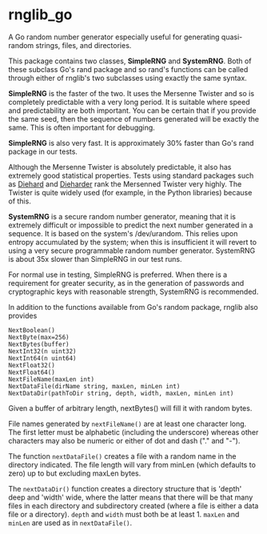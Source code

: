 # rnglib_go

A Go random number generator especially useful for generating 
quasi-random strings, files, and directories.

This package contains two classes, **SimpleRNG** and **SystemRNG**.
Both of these subclass Go's rand package and so rand's functions 
can be called through either of rnglib's two subclasses using 
exactly the same syntax.

**SimpleRNG** is the faster of the two.  It uses the Mersenne
Twister and so is completely predictable with a very long period.
It is suitable where speed and predictability are both important.
You can be certain that if you provide the same seed, then
the sequence of numbers generated will be exactly the same.  This is
often important for debugging.  

**SimpleRNG** is also very fast.  It is approximately 30% faster 
than Go's rand package in our tests.

Although the Mersenne Twister is absolutely predictable, it also has 
extremely good statistical properties.  Tests using standard
packages such as [Diehard](http://en.wikipedia.org/wiki/Diehard_tests)
and [Dieharder](http://www.phy.duke.edu/~rgb/General/dieharder.php) rank
the Mersenned Twister very highly.  The Twister is quite widely used 
(for example, in the Python libraries) because of this.

**SystemRNG** is a secure random number generator, meaning that it is
extremely difficult or impossible to predict the next number 
generated in a sequence.  It is based on the system's /dev/urandom.
This relies upon entropy accumulated by the system; when 
this is insufficient it will revert to using a very secure 
programmable random number generator.  SystemRNG is about 35x
slower than SimpleRNG in our test runs.

For normal use in testing, SimpleRNG is preferred.  When there is
a requirement for greater security, as in the generation of passwords 
and cryptographic keys with reasonable strength, SystemRNG is recommended.  

In addition to the functions available from Go's random package,
rnglib also provides

    NextBoolean()
    NextByte(max=256)
    NextBytes(buffer)
    NextInt32(n uint32)
    NextInt64(n uint64)
    NextFloat32()
    NextFloat64()
    NextFileName(maxLen int)
    NextDataFile(dirName string, maxLen, minLen int)
    NextDataDir(pathToDir string, depth, width, maxLen, minLen int)

Given a buffer of arbitrary length, nextBytes() will fill it with random
bytes.

File names generated by `nextFileName()` are at least one character long.  
The first letter must be alphabetic (including the underscore) 
whereas other characters may also be numeric or either of dot and dash
("." and "-").

The function `nextDataFile()` creates a file with a random name in the
directory indicated.  The file length will vary from minLen (which 
defaults to zero) up to but excluding maxLen bytes.

The `nextDataDir()` function creates a directory structure that is
'depth' deep and 'width' wide, where the latter means that there 
will be that many files in each directory and subdirectory created
(where a file is either a data file or a directory). `depth` and
`width` must both be at least 1.  `maxLen` and `minLen` are used as in
`nextDataFile()`.
